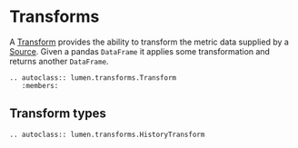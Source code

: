 # Transforms

A [Transform](lumen.transforms.Transform) provides the ability to
transform the metric data supplied by a
[Source](lumen.sources.Source). Given a pandas `DataFrame` it applies
some transformation and returns another `DataFrame`.

```{eval-rst}
.. autoclass:: lumen.transforms.Transform
   :members:
```

## Transform types

```{eval-rst}
.. autoclass:: lumen.transforms.HistoryTransform
```
